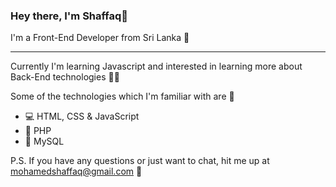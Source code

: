 ### Hey there, I'm Shaffaq👋

I'm a Front-End Developer from Sri Lanka 📍

-------------------------

Currently I'm learning Javascript and interested in learning more about Back-End technologies 👨‍💻

Some of the technologies which I'm familiar with are 🚀
* 💻 HTML, CSS & JavaScript
* 🚀 PHP
* 👾 MySQL

P.S. If you have any questions or just want to chat, hit me up at mohamedshaffaq@gmail.com 🤝
